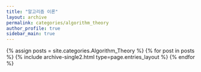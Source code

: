 ```yaml
---
title: "알고리즘 이론"
layout: archive
permalink: categories/algorithm_theory
author_profile: true
sidebar_main: true
---
```



{% assign posts = site.categories.Algorithm_Theory %}
{% for post in posts %} {% include archive-single2.html type=page.entries_layout %} {% endfor %}
